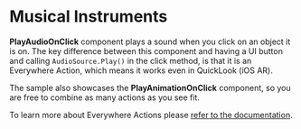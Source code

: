 # Musical Instruments

**PlayAudioOnClick** component plays a sound when you click on an object it is on. The key difference between this component and having a UI button and calling `AudioSource.Play()` in the click method, is that it is an Everywhere Action, which means it works even in QuickLook (iOS AR).

The sample also showcases the **PlayAnimationOnClick** component, so you are free to combine as many actions as you see fit.

To learn more about Everywhere Actions please [refer to the documentation](https://engine.needle.tools/docs/everywhere-actions.html).